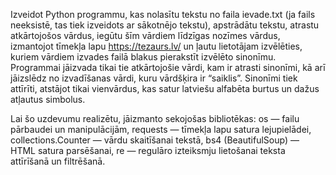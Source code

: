 Izveidot Python programmu, kas nolasītu tekstu no faila ievade.txt (ja fails neeksistē, tas tiek izveidots ar sākotnējo tekstu), apstrādātu tekstu, atrastu atkārtojošos vārdus, iegūtu šīm vārdiem līdzīgas nozīmes vārdus, izmantojot tīmekļa lapu https://tezaurs.lv/ un ļautu lietotājam izvēlēties, kuriem vārdiem izvades failā blakus pierakstīt izvēlēto sinonīmu. Programmai jāizvada tikai tie atkārtojošie vārdi, kam ir atrasti sinonīmi, kā arī jāizslēdz no izvadīšanas vārdi, kuru vārdšķira ir “saiklis”. Sinonīmi tiek attīrīti, atstājot tikai vienvārdus, kas satur latviešu alfabēta burtus un dažus atļautus simbolus.

Lai šo uzdevumu realizētu, jāizmanto sekojošas bibliotēkas: os — failu pārbaudei un manipulācijām, requests — tīmekļa lapu satura lejupielādei, collections.Counter — vārdu skaitīšanai tekstā, bs4 (BeautifulSoup) — HTML satura parsēšanai, re — regulāro izteiksmju lietošanai teksta attīrīšanā un filtrēšanā.
